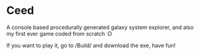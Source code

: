 # Ceed
 A console based procedurally generated galaxy system explorer, and also my first ever game coded from scratch :D

If you want to play it, go to /Build/ and download the exe, have fun!
